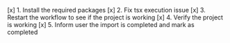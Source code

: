 [x] 1. Install the required packages
[x] 2. Fix tsx execution issue
[x] 3. Restart the workflow to see if the project is working
[x] 4. Verify the project is working
[x] 5. Inform user the import is completed and mark as completed